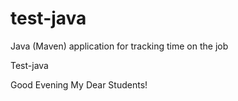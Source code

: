 # test-java
Java (Maven) application for tracking time on the job

Test-java

Good Evening My Dear Students!
